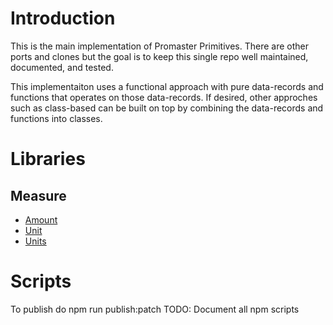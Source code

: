 # Introduction

This is the main implementation of Promaster Primitives. There are other ports and clones but the goal is 
to keep this single repo well maintained, documented, and tested.

This implementaiton uses a functional approach with pure data-records and functions that operates on those data-records.
If desired, other approches such as class-based can be built on top by combining the data-records and functions into classes. 

# Libraries
## Measure

* [Amount](./doc/measure/amount.md)
* [Unit](./doc/measure/unit.md)
* [Units](./doc/measure/units.md)

# Scripts

To publish do npm run publish:patch
TODO: Document all npm scripts
